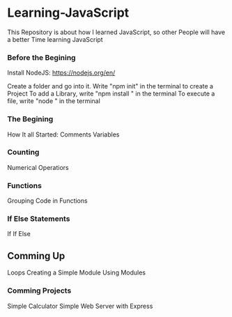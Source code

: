 # Learning-JavaScript
This Repository is about how I learned JavaScript, so other People will have a better Time learning JavaScript

### Before the Begining
Install NodeJS:
https://nodejs.org/en/

Create a folder and go into it.
Write "npm init" in the terminal to create a Project
To add a Library, write "npm install <library>" in the terminal
To execute a file, write "node <file>" in the terminal

### The Begining
How It all Started:
Comments
Variables

### Counting
Numerical Operatiors

### Functions
Grouping Code in Functions

### If Else Statements
  If
  If Else

## Comming Up
  Loops
  Creating a Simple Module
  Using Modules
  
### Comming Projects
  Simple Calculator
  Simple Web Server with Express
